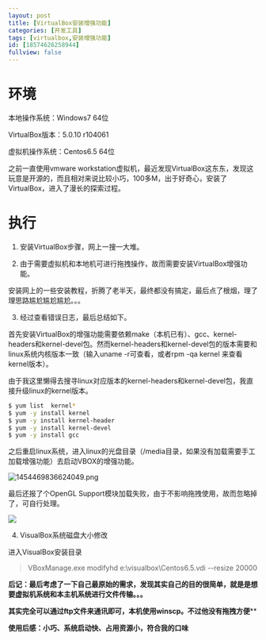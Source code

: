 ```yaml
---
layout: post
title: [VirtualBox安装增强功能]
categories: [开发工具]
tags: [virtualbox,安装增强功能]
id: [18574626258944]
fullview: false
---
```

# 环境

本地操作系统：Windows7 64位

VirtualBox版本：5.0.10 r104061

虚拟机操作系统：Centos6.5 64位

之前一直使用vmware workstation虚拟机，最近发现VirtualBox这东东，发现这玩意是开源的，而且相对来说比较小巧，100多M，出于好奇心，安装了VirtualBox，进入了漫长的探索过程。

# 执行

1. 安装VirtualBox步骤，网上一搜一大堆。

2. 由于需要虚拟机和本地机可进行拖拽操作，故而需要安装VirtualBox增强功能。

安装网上的一些安装教程，折腾了老半天，最终都没有搞定，最后点了根烟，理了理思路尴尬尴尬尴尬。。。

3. 经过查看错误日志，最后总结如下。  

首先安装VirtualBox的增强功能需要依赖make（本机已有）、gcc、kernel-headers和kernel-devel包。然而kernel-headers和kernel-devel包的版本需要和linux系统内核版本一致（输入uname -r可查看，或者rpm -qa kernel 来查看kernel版本）。

由于我这里懒得去搜寻linux对应版本的kernel-headers和kernel-devel包，我直接升级linux的kernel版本。
```bash
$ yum list  kernel*   
$ yum -y install kernel  
$ yum -y install kernel-header  
$ yum -y install kernel-devel  
$ yum -y install gcc
```

之后重启linux系统，进入linux的光盘目录（/media目录，如果没有加载需要手工加载增强功能）去启动VBOX的增强功能。

![1454469836624049.png](http://file.ctosb.com/upload/image/20170705/1499239227956082951.png "1454469836624049.png")

最后还报了个OpenGL Support模块加载失败，由于不影响拖拽使用，故而忽略掉了，可自行处理。

![](http://file.ctosb.com/upload/image/20170705/1499239271934061671.png)

4. VisualBox系统磁盘大小修改  

进入VisualBox安装目录
> VBoxManage.exe modifyhd e:\visualbox\Centos6.5.vdi --resize 20000

**后记：最后考虑了一下自己最原始的需求，发现其实自己的目的很简单，就是是想要虚拟机系统和本主机系统进行文件传输。。。**

**其实完全可以通过ftp文件来通讯即可，本机使用winscp。不过他没有拖拽方便****

**使用后感：小巧、系统启动快、占用资源小，符合我的口味**
